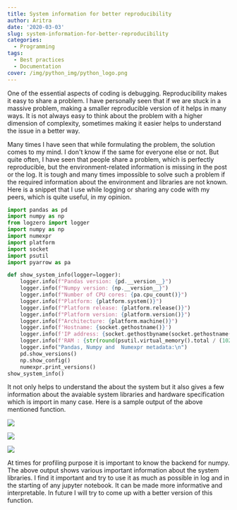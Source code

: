 ```yaml
---
title: System information for better reproducibility
author: Aritra
date: '2020-03-03'
slug: system-information-for-better-reproducibility
categories:
  - Programming
tags:
  - Best practices
  - Documentation
cover: /img/python_img/python_logo.png
---
```



One of the essential aspects of coding is debugging. Reproducibility makes it easy to share a problem. I have personally seen that if we are stuck in a massive problem, making a smaller reproducible version of it helps in many ways. It is not always easy to think about the problem with a higher dimension of complexity, sometimes making it easier helps to understand the issue in a better way. 

<!--more-->

Many times I have seen that while formulating the problem, the solution comes to my mind. I don't know if the same for everyone else or not. But quite often, I have seen that people share a problem, which is perfectly reproducible, but the environment-related information is missing in the post or the log. It is tough and many times impossible to solve such a problem if the required information about the environment and libraries are not known. Here is a snippet that I use while logging or sharing any code with my peers, which is quite useful, in my opinion. 

```python
import pandas as pd
import numpy as np
from logzero import logger
import numpy as np
import numexpr
import platform
import socket
import psutil
import pyarrow as pa

def show_system_info(logger=logger):
    logger.info(f"Pandas version: {pd.__version__}")
    logger.info(f"Numpy version: {np.__version__}")
    logger.info(f"Number of CPU cores: {pa.cpu_count()}")
    logger.info(f"Platform: {platform.system()}")
    logger.info(f"Platform release: {platform.release()}")
    logger.info(f"Platform version: {platform.version()}")
    logger.info(f"Architecture: {platform.machine()}")
    logger.info(f'Hostname: {socket.gethostname()}')
    logger.info(f'IP address: {socket.gethostbyname(socket.gethostname())}')
    logger.info(f'RAM : {str(round(psutil.virtual_memory().total / (1024.0 **3)))+" GB"}')
    logger.info("Pandas, Numpy and  Numexpr metadata:\n")
    pd.show_versions()
    np.show_config()
    numexpr.print_versions()
show_system_info()
```

It not only helps to understand the about the system but it also gives a few information about the avaiable system libraries and hardware specification which is import in many case. Here is a sample output of the above mentioned function.


![](/post/2020-03-02-log-system-and-libraries-information-for-better-reproducibility-in-python_files/get_system_info_part1.jpg)

![](/post/2020-03-02-log-system-and-libraries-information-for-better-reproducibility-in-python_files/get_system_info_part2.jpg)

![](/post/2020-03-02-log-system-and-libraries-information-for-better-reproducibility-in-python_files/get_system_info_part3.jpg)

At times for profiling purpose it is important to know the backend for numpy. The above output shows various important information about the system libraries. I find it important and try to use it as much as possible in log and in the starting of any jupyter notebook. It can be made more informative and interpretable. In future I will try to come up with a better version of this function.